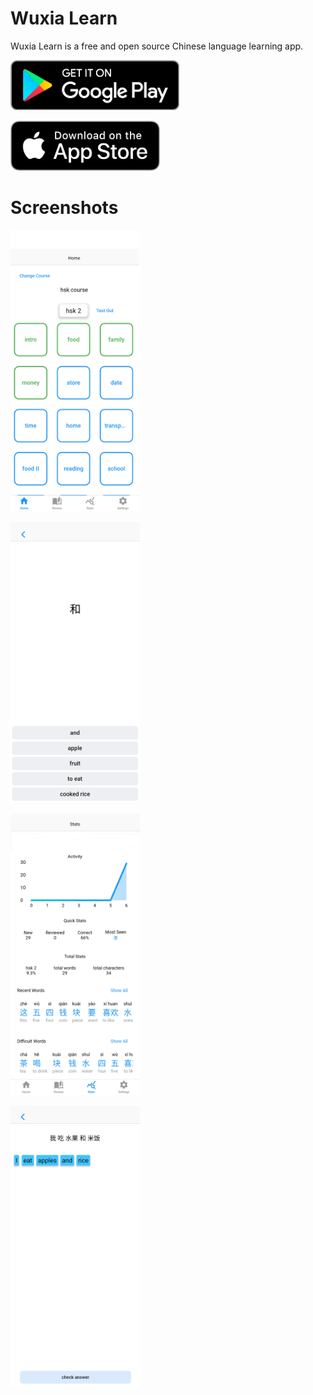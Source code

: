 # Wuxia Learn

Wuxia Learn is a free and open source Chinese language learning app.

[<img src="https://github.com/wuxialearn/assets/blob/main/google-play-badge.png?raw=true"
      alt='Get it on Google Play'
      height="80">](https://play.google.com/store/apps/details?id=com.wuxialearn.wuxialearn)

[<img src="https://raw.githubusercontent.com/wuxialearn/assets/main/appstore-badge.png"
      alt='Get it on the App Store'
      height="80">](https://apps.apple.com/om/app/wuxia-learn-learn-chinese/id6478085787)

# Screenshots
<img src="https://github.com/wuxialearn/assets/blob/main/home%20screen.png?raw=true"
      alt='home screen'
      height="450">

<img src="https://github.com/wuxialearn/assets/blob/main/basic%20game%20screen.png?raw=true"
      alt='game screen'
      height="450">

<img src="https://github.com/wuxialearn/assets/blob/main/stats%20screen.png?raw=true"
      alt='stats screen'
      height="450">

<img src="https://github.com/wuxialearn/assets/blob/main/sentence%20game%20screen.png?raw=true"
      alt='sentence game screen'
      height="450">
      
